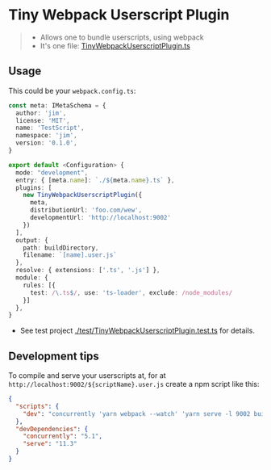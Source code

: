 # Tiny Webpack Userscript Plugin

> - Allows one to bundle userscripts, using webpack
> - It's one file: [TinyWebpackUserscriptPlugin.ts](./TinyWebpackUserscriptPlugin.ts)

## Usage

This could be your `webpack.config.ts`:

```ts
const meta: IMetaSchema = {
  author: 'jim',
  license: 'MIT',
  name: 'TestScript',
  namespace: 'jim',
  version: '0.1.0',
}

export default <Configuration> {
  mode: "development",
  entry: { [meta.name]: `./${meta.name}.ts` },
  plugins: [
    new TinyWebpackUserscriptPlugin({
      meta,
      distributionUrl: 'foo.com/wew',
      developmentUrl: 'http://localhost:9002'
    })
  ],
  output: {
    path: buildDirectory,
    filename: `[name].user.js`
  },
  resolve: { extensions: ['.ts', '.js'] },
  module: {
    rules: [{
      test: /\.ts$/, use: 'ts-loader', exclude: /node_modules/
    }]
  },
}
```

- See test project [./test/TinyWebpackUserscriptPlugin.test.ts](./test/TinyWebpackUserscriptPlugin.test.ts) for details.

## Development tips

To compile and serve your userscripts at, for at `http://localhost:9002/${scriptName}.user.js` create a npm script like this:

```json
{
  "scripts": {
    "dev": "concurrently 'yarn webpack --watch' 'yarn serve -l 9002 build'"   
  },
  "devDependencies": {
    "concurrently": "5.1",
    "serve": "11.3"
  }
}
```